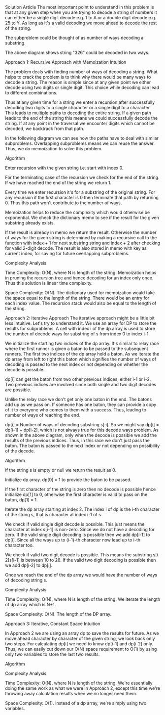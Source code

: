 Solution Article
The most important point to understand in this problem is that at any given step when you are trying to decode a string of numbers it can either be a single digit decode e.g. 1 to A or a double digit decode e.g. 25 to Y. As long as it's a valid decoding we move ahead to decode the rest of the string.

The subproblem could be thought of as number of ways decoding a substring.


The above diagram shows string "326" could be decoded in two ways.

Approach 1: Recursive Approach with Memoization
Intuition

The problem deals with finding number of ways of decoding a string. What helps to crack the problem is to think why there would be many ways to decode a string. The reason is simple since at any given point we either decode using two digits or single digit. This choice while decoding can lead to different combinations.


Thus at any given time for a string we enter a recursion after successfully decoding two digits to a single character or a single digit to a character. This leads to multiple paths to decoding the entire string. If a given path leads to the end of the string this means we could successfully decode the string. If at any point in the traversal we encounter digits which cannot be decoded, we backtrack from that path.


In the following diagram we can see how the paths have to deal with similar subproblems. Overlapping subproblems means we can reuse the answer. Thus, we do memoization to solve this problem.


Algorithm

Enter recursion with the given string i.e. start with index 0.

For the terminating case of the recursion we check for the end of the string. If we have reached the end of the string we return 1.

Every time we enter recursion it's for a substring of the original string. For any recursion if the first character is 0 then terminate that path by returning 0. Thus this path won't contribute to the number of ways.

Memoization helps to reduce the complexity which would otherwise be exponential. We check the dictionary memo to see if the result for the given substring already exists.

If the result is already in memo we return the result. Otherwise the number of ways for the given string is determined by making a recursive call to the function with index + 1 for next substring string and index + 2 after checking for valid 2-digit decode. The result is also stored in memo with key as current index, for saving for future overlapping subproblems.


Complexity Analysis

Time Complexity: O(N), where N is length of the string. Memoization helps in pruning the recursion tree and hence decoding for an index only once. Thus this solution is linear time complexity.

Space Complexity: O(N). The dictionary used for memoization would take the space equal to the length of the string. There would be an entry for each index value. The recursion stack would also be equal to the length of the string.


Approach 2: Iterative Approach
The iterative approach might be a little bit less intuitive. Let's try to understand it. We use an array for DP to store the results for subproblems. A cell with index i of the dp array is used to store the number of decode ways for substring of s from index 0 to index i-1.

We initialize the starting two indices of the dp array. It's similar to relay race where the first runner is given a baton to be passed to the subsequent runners. The first two indices of the dp array hold a baton. As we iterate the dp array from left to right this baton which signifies the number of ways of decoding is passed to the next index or not depending on whether the decode is possible.

dp[i] can get the baton from two other previous indices, either i-1 or i-2. Two previous indices are involved since both single and two digit decodes are possible.

Unlike the relay race we don't get only one baton in the end. The batons add up as we pass on. If someone has one baton, they can provide a copy of it to everyone who comes to them with a success. Thus, leading to number of ways of reaching the end.


dp[i] = Number of ways of decoding substring s[:i]. So we might say dp[i] = dp[i-1] + dp[i-2], which is not always true for this decode ways problem. As shown in the above diagram, only when the decode is possible we add the results of the previous indices. Thus, in this race we don't just pass the baton. The baton is passed to the next index or not depending on possibility of the decode.

Algorithm

If the string s is empty or null we return the result as 0.

Initialize dp array. dp[0] = 1 to provide the baton to be passed.

If the first character of the string is zero then no decode is possible hence initialize dp[1] to 0, otherwise the first character is valid to pass on the baton, dp[1] = 1.

Iterate the dp array starting at index 2. The index i of dp is the i-th character of the string s, that is character at index i-1 of s.

We check if valid single digit decode is possible. This just means the character at index s[i-1] is non-zero. Since we do not have a decoding for zero. If the valid single digit decoding is possible then we add dp[i-1] to dp[i]. Since all the ways up to (i-1)-th character now lead up to i-th character too.

We check if valid two digit decode is possible. This means the substring s[i-2]s[i-1] is between 10 to 26. If the valid two digit decoding is possible then we add dp[i-2] to dp[i].

Once we reach the end of the dp array we would have the number of ways of decoding string s.


Complexity Analysis

Time Complexity: O(N), where N is length of the string. We iterate the length of dp array which is N+1.

Space Complexity: O(N). The length of the DP array.


Approach 3: Iterative, Constant Space
Intuition

In Approach 2 we are using an array dp to save the results for future. As we move ahead character by character of the given string, we look back only two steps. For calculating dp[i] we need to know dp[i-1] and dp[i-2] only. Thus, we can easily cut down our O(N) space requirement to O(1) by using only two variables to store the last two results.

Algorithm


Complexity Analysis

Time Complexity: O(N), where N is length of the string. We're essentially doing the same work as what we were in Approach 2, except this time we're throwing away calculation results when we no longer need them.

Space Complexity: O(1). Instead of a dp array, we're simply using two variables.